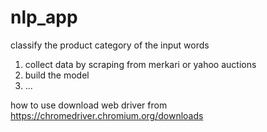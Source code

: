 # nlp_app
classify the product category of the input words

1. collect data by scraping from merkari or yahoo auctions
2. build the model
3. ...

how to use
download web driver from https://chromedriver.chromium.org/downloads

